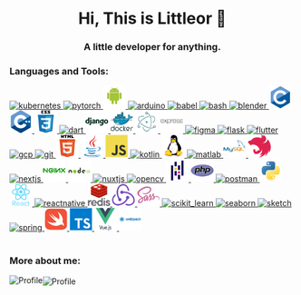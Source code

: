 <h1 align="center">Hi, This is Littleor 👋</h1>
<h3 align="center">A little developer for anything.</h3>

<h3 align="left">Languages and Tools:</h3>

<p align="left">
  <a href="https://kubernetes.io" target="_blank" rel="noreferrer"> <img
    src="https://www.vectorlogo.zone/logos/kubernetes/kubernetes-icon.svg" alt="kubernetes" width="40" height="40" />
  </a>
  <a href="https://pytorch.org/" target="_blank" rel="noreferrer"> <img
    src="https://www.vectorlogo.zone/logos/pytorch/pytorch-icon.svg" alt="pytorch" width="40" height="40" /> </a>
  <a href="https://developer.android.com" target="_blank" rel="noreferrer"> <img
    src="https://raw.githubusercontent.com/devicons/devicon/master/icons/android/android-original-wordmark.svg"
    alt="android" width="40" height="40" /> </a> <a href="https://www.arduino.cc/" target="_blank" rel="noreferrer">
  <img
    src="https://cdn.worldvectorlogo.com/logos/arduino-1.svg" alt="arduino" width="40" height="40" /> </a> <a
  href="https://babeljs.io/" target="_blank" rel="noreferrer"> <img
  src="https://www.vectorlogo.zone/logos/babeljs/babeljs-icon.svg" alt="babel" width="40" height="40" /> </a> <a
  href="https://www.gnu.org/software/bash/" target="_blank" rel="noreferrer"> <img
  src="https://www.vectorlogo.zone/logos/gnu_bash/gnu_bash-icon.svg" alt="bash" width="40" height="40" /> </a> <a
  href="https://www.blender.org/" target="_blank" rel="noreferrer"> <img
  src="https://download.blender.org/branding/community/blender_community_badge_white.svg" alt="blender" width="40"
  height="40" /> </a> <a href="https://www.cprogramming.com/" target="_blank" rel="noreferrer"> <img
  src="https://raw.githubusercontent.com/devicons/devicon/master/icons/c/c-original.svg" alt="c" width="40"
  height="40" /> </a> <a href="https://www.w3schools.com/cpp/" target="_blank" rel="noreferrer"> <img
  src="https://raw.githubusercontent.com/devicons/devicon/master/icons/cplusplus/cplusplus-original.svg" alt="cplusplus"
  width="40" height="40" /> </a> <a href="https://www.w3schools.com/css/" target="_blank" rel="noreferrer"> <img
  src="https://raw.githubusercontent.com/devicons/devicon/master/icons/css3/css3-original-wordmark.svg" alt="css3"
  width="40" height="40" /> </a> <a href="https://dart.dev" target="_blank" rel="noreferrer"> <img
  src="https://www.vectorlogo.zone/logos/dartlang/dartlang-icon.svg" alt="dart" width="40" height="40" /> </a> <a
  href="https://www.djangoproject.com/" target="_blank" rel="noreferrer"> <img
  src="https://raw.githubusercontent.com/devicons/devicon/master/icons/django/django-plain-wordmark.svg" alt="django"
  width="40" height="40" /> </a> <a href="https://www.docker.com/" target="_blank" rel="noreferrer"> <img
  src="https://raw.githubusercontent.com/devicons/devicon/master/icons/docker/docker-original-wordmark.svg" alt="docker"
  width="40" height="40" /> </a> <a href="https://www.electronjs.org" target="_blank" rel="noreferrer"> <img
  src="https://raw.githubusercontent.com/devicons/devicon/master/icons/electron/electron-original.svg" alt="electron"
  width="40" height="40" /> </a> <a href="https://expressjs.com" target="_blank" rel="noreferrer"> <img
  src="https://raw.githubusercontent.com/devicons/devicon/master/icons/express/express-original-wordmark.svg"
  alt="express" width="40" height="40" /> </a> <a href="https://www.figma.com/" target="_blank" rel="noreferrer"> <img
  src="https://www.vectorlogo.zone/logos/figma/figma-icon.svg" alt="figma" width="40" height="40" /> </a> <a
  href="https://flask.palletsprojects.com/" target="_blank" rel="noreferrer"> <img
  src="https://www.vectorlogo.zone/logos/pocoo_flask/pocoo_flask-icon.svg" alt="flask" width="40" height="40" /> </a> <a
  href="https://flutter.dev" target="_blank" rel="noreferrer"> <img
  src="https://www.vectorlogo.zone/logos/flutterio/flutterio-icon.svg" alt="flutter" width="40" height="40" /> </a> <a
  href="https://cloud.google.com" target="_blank" rel="noreferrer"> <img
  src="https://www.vectorlogo.zone/logos/google_cloud/google_cloud-icon.svg" alt="gcp" width="40" height="40" /> </a> <a
  href="https://git-scm.com/" target="_blank" rel="noreferrer"> <img
  src="https://www.vectorlogo.zone/logos/git-scm/git-scm-icon.svg" alt="git" width="40" height="40" /> </a> <a
  href="https://www.w3.org/html/" target="_blank" rel="noreferrer"> <img
  src="https://raw.githubusercontent.com/devicons/devicon/master/icons/html5/html5-original-wordmark.svg" alt="html5"
  width="40" height="40" /> </a> <a href="https://www.java.com" target="_blank" rel="noreferrer"> <img
  src="https://raw.githubusercontent.com/devicons/devicon/master/icons/java/java-original.svg" alt="java" width="40"
  height="40" /> </a> <a href="https://developer.mozilla.org/en-US/docs/Web/JavaScript" target="_blank"
                         rel="noreferrer"> <img
  src="https://raw.githubusercontent.com/devicons/devicon/master/icons/javascript/javascript-original.svg"
  alt="javascript" width="40" height="40" /> </a> <a href="https://kotlinlang.org" target="_blank" rel="noreferrer">
  <img src="https://www.vectorlogo.zone/logos/kotlinlang/kotlinlang-icon.svg" alt="kotlin" width="40" height="40" />
</a>
  <a href="https://www.linux.org/" target="_blank" rel="noreferrer"> <img
    src="https://raw.githubusercontent.com/devicons/devicon/master/icons/linux/linux-original.svg" alt="linux"
    width="40" height="40" /> </a> <a href="https://www.mathworks.com/" target="_blank" rel="noreferrer"> <img
  src="https://upload.wikimedia.org/wikipedia/commons/2/21/Matlab_Logo.png" alt="matlab" width="40" height="40" />
</a> <a href="https://www.mysql.com/" target="_blank" rel="noreferrer"> <img
  src="https://raw.githubusercontent.com/devicons/devicon/master/icons/mysql/mysql-original-wordmark.svg" alt="mysql"
  width="40" height="40" /> </a> <a href="https://nestjs.com/" target="_blank" rel="noreferrer"> <img
  src="https://raw.githubusercontent.com/devicons/devicon/master/icons/nestjs/nestjs-plain.svg" alt="nestjs"
  width="40" height="40" /> </a> <a href="https://nextjs.org/" target="_blank" rel="noreferrer"> <img
  src="https://cdn.worldvectorlogo.com/logos/nextjs-2.svg" alt="nextjs" width="40" height="40" /> </a> <a
  href="https://www.nginx.com" target="_blank" rel="noreferrer"> <img
  src="https://raw.githubusercontent.com/devicons/devicon/master/icons/nginx/nginx-original.svg" alt="nginx"
  width="40" height="40" /> </a> <a href="https://nodejs.org" target="_blank" rel="noreferrer"> <img
  src="https://raw.githubusercontent.com/devicons/devicon/master/icons/nodejs/nodejs-original-wordmark.svg"
  alt="nodejs" width="40" height="40" /> </a> <a href="https://nuxtjs.org/" target="_blank" rel="noreferrer"> <img
  src="https://www.vectorlogo.zone/logos/nuxtjs/nuxtjs-icon.svg" alt="nuxtjs" width="40" height="40" /> </a> <a
  href="https://opencv.org/" target="_blank" rel="noreferrer"> <img
  src="https://www.vectorlogo.zone/logos/opencv/opencv-icon.svg" alt="opencv" width="40" height="40" /> </a> <a
  href="https://pandas.pydata.org/" target="_blank" rel="noreferrer"> <img
  src="https://raw.githubusercontent.com/devicons/devicon/2ae2a900d2f041da66e950e4d48052658d850630/icons/pandas/pandas-original.svg"
  alt="pandas" width="40" height="40" /> </a> <a href="https://www.php.net" target="_blank" rel="noreferrer"> <img
  src="https://raw.githubusercontent.com/devicons/devicon/master/icons/php/php-original.svg" alt="php" width="40"
  height="40" /> </a> <a href="https://postman.com" target="_blank" rel="noreferrer"> <img
  src="https://www.vectorlogo.zone/logos/getpostman/getpostman-icon.svg" alt="postman" width="40" height="40" /> </a>
  <a href="https://www.python.org" target="_blank" rel="noreferrer"> <img
    src="https://raw.githubusercontent.com/devicons/devicon/master/icons/python/python-original.svg" alt="python"
    width="40" height="40" /> </a>  <a
  href="https://reactjs.org/" target="_blank" rel="noreferrer"> <img
  src="https://raw.githubusercontent.com/devicons/devicon/master/icons/react/react-original-wordmark.svg" alt="react"
  width="40" height="40" /> </a> <a href="https://reactnative.dev/" target="_blank" rel="noreferrer"> <img
  src="https://reactnative.dev/img/header_logo.svg" alt="reactnative" width="40" height="40" /> </a> <a
  href="https://redis.io" target="_blank" rel="noreferrer"> <img
  src="https://raw.githubusercontent.com/devicons/devicon/master/icons/redis/redis-original-wordmark.svg" alt="redis"
  width="40" height="40" /> </a> <a href="https://redux.js.org" target="_blank" rel="noreferrer"> <img
  src="https://raw.githubusercontent.com/devicons/devicon/master/icons/redux/redux-original.svg" alt="redux"
  width="40" height="40" /> </a> <a href="https://sass-lang.com" target="_blank" rel="noreferrer"> <img
  src="https://raw.githubusercontent.com/devicons/devicon/master/icons/sass/sass-original.svg" alt="sass" width="40"
  height="40" /> </a> <a href="https://scikit-learn.org/" target="_blank" rel="noreferrer"> <img
  src="https://upload.wikimedia.org/wikipedia/commons/0/05/Scikit_learn_logo_small.svg" alt="scikit_learn" width="40"
  height="40" /> </a> <a href="https://seaborn.pydata.org/" target="_blank" rel="noreferrer"> <img
  src="https://seaborn.pydata.org/_images/logo-mark-lightbg.svg" alt="seaborn" width="40" height="40" /> </a> <a
  href="https://www.sketch.com/" target="_blank" rel="noreferrer"> <img
  src="https://www.vectorlogo.zone/logos/sketchapp/sketchapp-icon.svg" alt="sketch" width="40" height="40" /> </a> <a
  href="https://spring.io/" target="_blank" rel="noreferrer"> <img
  src="https://www.vectorlogo.zone/logos/springio/springio-icon.svg" alt="spring" width="40" height="40" /> </a> <a
  href="https://developer.apple.com/swift/" target="_blank" rel="noreferrer"> <img
  src="https://raw.githubusercontent.com/devicons/devicon/master/icons/swift/swift-original.svg" alt="swift"
  width="40" height="40" /> </a> <a href="https://www.typescriptlang.org/" target="_blank" rel="noreferrer"> <img
  src="https://raw.githubusercontent.com/devicons/devicon/master/icons/typescript/typescript-original.svg"
  alt="typescript" width="40" height="40" /> </a> <a href="https://vuejs.org/" target="_blank" rel="noreferrer"> <img
  src="https://raw.githubusercontent.com/devicons/devicon/master/icons/vuejs/vuejs-original-wordmark.svg" alt="vuejs"
  width="40" height="40" /> </a> <a href="https://webpack.js.org" target="_blank" rel="noreferrer"> <img
  src="https://raw.githubusercontent.com/devicons/devicon/d00d0969292a6569d45b06d3f350f463a0107b0d/icons/webpack/webpack-original-wordmark.svg"
  alt="webpack" width="40" height="40" /> </a></p>


<h1 align="center"></h1>

<h3 align="left">More about me:</h3>

<p><img align="left" src="https://github-readme-stats.vercel.app/api?username=Littleor&show_icons=true" alt="Profile"/> 
<p><img align="center" src="https://github-readme-streak-stats.herokuapp.com/?user=Littleor&" alt="Profile"/> </p>


<!-- <p align="center">
      <img src="https://github-readme-stats.vercel.app/api?username=Littleor&count_private=true&show_icons=true" alt="Profile"/> 
</p>

<p align="center">
      <img src="https://github-readme-streak-stats.herokuapp.com/?user=Littleor&" alt="Profile"/> 
</p>
 -->

<!-- ![Littleor's Top Langs](https://github-readme-stats.vercel.app/api/top-langs/?username=Littleor&langs_count=8) -->
